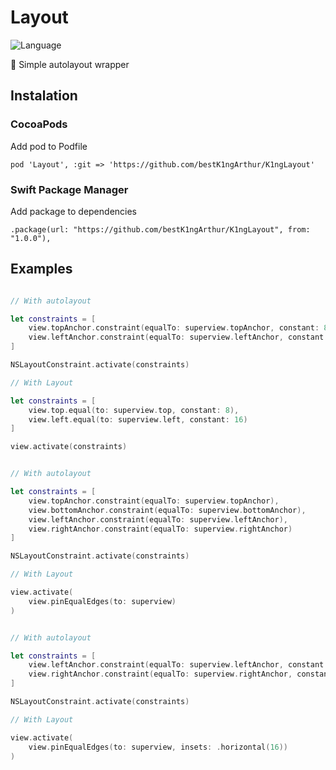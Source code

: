 # Layout
![Language](https://img.shields.io/static/v1?label=language&message=swift&color=orange)

📐 Simple autolayout wrapper

## Instalation

### CocoaPods

Add pod to Podfile

```
pod 'Layout', :git => 'https://github.com/bestK1ngArthur/K1ngLayout'
```

### Swift Package Manager

Add package to dependencies

```
.package(url: "https://github.com/bestK1ngArthur/K1ngLayout", from: "1.0.0"),
```

## Examples

```Swift

// With autolayout

let constraints = [
    view.topAnchor.constraint(equalTo: superview.topAnchor, constant: 8),
    view.leftAnchor.constraint(equalTo: superview.leftAnchor, constant: 16)
]

NSLayoutConstraint.activate(constraints)

// With Layout

let constraints = [
    view.top.equal(to: superview.top, constant: 8),
    view.left.equal(to: superview.left, constant: 16)
]

view.activate(constraints)

```

```Swift

// With autolayout

let constraints = [
    view.topAnchor.constraint(equalTo: superview.topAnchor),
    view.bottomAnchor.constraint(equalTo: superview.bottomAnchor),
    view.leftAnchor.constraint(equalTo: superview.leftAnchor),
    view.rightAnchor.constraint(equalTo: superview.rightAnchor)
]

NSLayoutConstraint.activate(constraints)

// With Layout

view.activate(
    view.pinEqualEdges(to: superview)
)

```

```Swift

// With autolayout

let constraints = [
    view.leftAnchor.constraint(equalTo: superview.leftAnchor, constant: 16),
    view.rightAnchor.constraint(equalTo: superview.rightAnchor, constant: -16)
]

NSLayoutConstraint.activate(constraints)

// With Layout

view.activate(
    view.pinEqualEdges(to: superview, insets: .horizontal(16))
)

```
